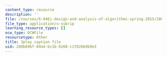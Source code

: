 ```yaml
---
content_type: resource
description: ''
file: /courses/6-046j-design-and-analysis-of-algorithms-spring-2015/280b69bf89a4bc1b9268c1f826b9b9e3_ojdXVFQfZPw.srt
file_type: application/x-subrip
learning_resource_types: []
ocw_type: OCWFile
resourcetype: Other
title: 3play caption file
uid: 280b69bf-89a4-bc1b-9268-c1f826b9b9e3
---
```

